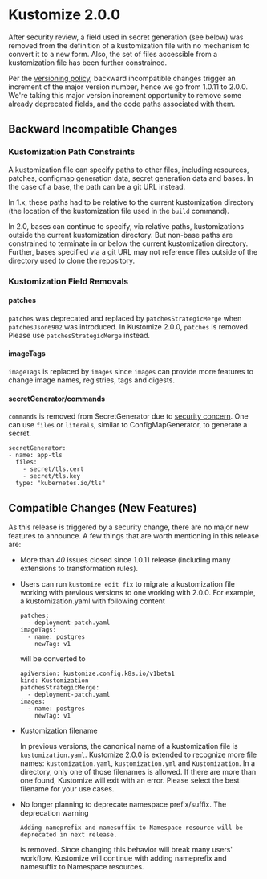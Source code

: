 # Kustomize 2.0.0

After security review, a field used in secret generation (see below) was removed from the definition of a kustomization file with no mechanism to convert it to a new form. Also, the set of files accessible from a kustomization file has been further constrained.

Per the [versioning policy](versioningPolicy.md), backward incompatible changes trigger an increment of the major version number, hence we go from 1.0.11 to 2.0.0. We're taking this major version increment opportunity to remove some already deprecated fields, and the code paths associated with them.

## Backward Incompatible Changes

### Kustomization Path Constraints
A kustomization file can specify paths to other files, including resources, patches, configmap generation data, secret generation data and bases. In the case of a base, the path can be a git URL instead.

In 1.x, these paths had to be relative to the current kustomization directory (the location of the kustomization file used in the `build` command).

In 2.0, bases can continue to specify, via relative paths, kustomizations outside the current kustomization directory.
But non-base paths are constrained to terminate in or below the current kustomization directory. Further, bases specified via a git URL may not reference files outside of the directory used to clone the repository.

### Kustomization Field Removals

#### patches
`patches` was deprecated and replaced by `patchesStrategicMerge` when `patchesJson6902` was introduced.
In Kustomize 2.0.0, `patches` is removed. Please use `patchesStrategicMerge` instead.

#### imageTags
`imageTags` is replaced by `images` since `images` can provide more features to change image names, registries, tags and digests.

#### secretGenerator/commands
`commands` is removed from SecretGenerator due to [security concern](https://docs.google.com/document/d/1FYgLVdq-siB_Cef9yuQBmit0PbrE8lsyTBdGI2eA2y8/edit). One can use `files` or `literals`, similar to ConfigMapGenerator, to generate a secret.
```
secretGenerator:
- name: app-tls
  files:
    - secret/tls.cert
    - secret/tls.key
  type: "kubernetes.io/tls"
```

## Compatible Changes (New Features)
As this release is triggered by a security change,
there are no major new features to announce. A few things that are worth mentioning in this release are:

* More than _40_ issues closed since 1.0.11 release (including many extensions to transformation rules).
* Users can run `kustomize edit fix` to migrate a kustomization file working with previous versions to one working with 2.0.0. For example, a kustomization.yaml with following content
  ```
  patches:
    - deployment-patch.yaml
  imageTags:
    - name: postgres
      newTag: v1
  ```
  
  will be converted to
  
  ```
  apiVersion: kustomize.config.k8s.io/v1beta1
  kind: Kustomization
  patchesStrategicMerge:
    - deployment-patch.yaml
  images:
    - name: postgres
      newTag: v1
  ```

* Kustomization filename

  In previous versions, the canonical name of a kustomization file is `kustomization.yaml`. Kustomize 2.0.0 is extended to recognize more file names: `kustomization.yaml`, `kustomization.yml` and `Kustomization`. In a directory, only one of those filenames is allowed. If there are more than one found, Kustomize will exit with an error. Please select the best filename for your use cases.
* No longer planning to deprecate namespace prefix/suffix. The deprecation warning
   ```
   Adding nameprefix and namesuffix to Namespace resource will be deprecated in next release.
   ```
    is removed. Since changing this behavior will break many users' workflow. Kustomize will continue with adding nameprefix and namesuffix to Namespace resources.
